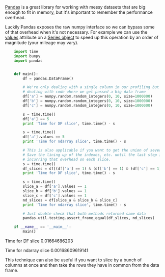 [Pandas](http://pandas.pydata.org) is a great library for working with messy datasets that are big enough to fit in memory, but it's important to remember the performance overhead.

Luckily Pandas exposes the raw numpy interface so we can bypass some of that overhead when it's not necessary. For example we can use the
[values](http://pandas.pydata.org/pandas-docs/stable/generated/pandas.Series.values.html#pandas.Series.values) attribute on a [Series object](http://pandas.pydata.org/pandas-docs/stable/generated/pandas.Series.html#pandas.Series) to speed up this operation by an order of magnitude (your mileage may vary).


```python
    import time
    import bumpy
    import pandas


    def main():
        df = pandas.DataFrame()

        # We're only dealing with a single column in our profiling but assume we're
        # dealing with code where we get passed a big data frame
        df['a'] = numpy.random.random_integers(0, 10, size=1000000)
        df['b'] = numpy.random.random_integers(0, 10, size=1000000)
        df['c'] = numpy.random.random_integers(0, 10, size=1000000)

        s = time.time()
        df['a'] == 5
        print 'Time for DF slice', time.time() - s

        s = time.time()
        df['a'].values == 5
        print 'Time for ndarray slice', time.time() - s

        # This is also applicable if you want to get the union of several columns.
        # Save the lining up of the indexes, etc. until the last step instead of
        # incurring that overhead on each slice.
        s = time.time()
        df_slices = df[(df['a'] == 1) & (df['b'] == 1) & (df['c'] == 1)]
        print 'Time for DF slice', time.time() - s

        s = time.time()
        slice_a = df['a'].values == 1
        slice_b = df['b'].values == 1
        slice_c = df['c'].values == 1
        nd_slices = df[slice_a & slice_b & slice_c]
        print 'Time for ndarray slice', time.time() - s

        # Just double check that both methods returned same data
        pandas.util.testing.assert_frame_equal(df_slices, nd_slices)

    if __name__ == '__main__':
        main()
```


Time for DF slice 0.01664686203

Time for ndarray slice 0.00168609619141


This technique can also be useful if you want to slice by a bunch of columns at once and then take the rows they have in common from the data frame.